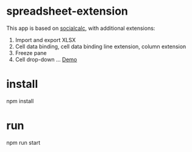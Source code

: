 # spreadsheet-extension
This app is based on <a href="https://github.com/DanBricklin/socialcalc" target="_blank">socialcalc</a>, with additional extensions:
1. Import and export XLSX
2. Cell data binding, cell data binding line extension, column extension
3. Freeze pane
4. Cell drop-down
...
<a href="http://frogo.cn/spreadsheet/">Demo</a>

# install
npm install

# run
npm run start
